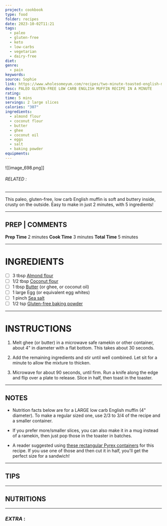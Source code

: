 ```yaml
---
project: cookbook
type: food
folder: recipes
date: 2023-10-02T11:21
tags:
  - paleo
  - gluten-free
  - keto
  - low-carbs
  - vegetarian
  - dairy-free
diet: 
genre:
  - pain
keywords: 
source: Sophie
link: https://www.wholesomeyum.com/recipes/two-minute-toasted-english-muffin/
desc: PALEO GLUTEN-FREE LOW CARB ENGLISH MUFFIN RECIPE IN A MINUTE
rating: 
time: 5 mins
servings: 2 large slices
calories: "307"
ingredients:
  - almond flour
  - coconut flour
  - butter
  - ghee
  - coconut oil
  - eggs
  - salt
  - baking powder
equipments:
---
```


![[image_698.png]]
###### *RELATED* : 
---
This paleo, gluten-free, low carb English muffin is soft and buttery inside, crusty on the outside. Easy to make in just 2 minutes, with 5 ingredients!

---
## PREP | COMMENTS

**Prep Time** 2 minutes
**Cook Time** 3 minutes
**Total Time** 5 minutes

---
# INGREDIENTS

- [ ] 3 tbsp [Almond flour](https://www.wholesomeyum.com/product/B00IDLV6OM/US/wholyum-20/)
- [ ] 1/2 tbsp [Coconut flour](https://www.wholesomeyum.com/product/B00IDCFXG8/US/wholyum-20/)
- [ ] 1 tbsp [Butter](https://www.wholesomeyum.com/product/B01AYUZN66/US/wholyum-20/) (or ghee, or coconut oil)
- [ ] 1 large Egg (or equivalent egg whites)
- [ ] 1 pinch [Sea salt](https://www.wholesomeyum.com/product/B0034TY0A0/US/wholyum-20/)
- [ ] 1/2 tsp [Gluten-free baking powder](https://www.wholesomeyum.com/product/B000WGELMA/US/wholyum-20/)

---
# INSTRUCTIONS

1. Melt ghee (or butter) in a microwave safe ramekin or other container, about 4" in diameter with a flat bottom. This takes about 30 seconds.
    
2. Add the remaining ingredients and stir until well combined. Let sit for a minute to allow the mixture to thicken.
    
3. Microwave for about 90 seconds, until firm. Run a knife along the edge and flip over a plate to release. Slice in half, then toast in the toaster.

---
## NOTES

- Nutrition facts below are for a LARGE low carb English muffin (4" diameter). To make a regular sized one, use 2/3 to 3/4 of the recipe and a smaller container.
    
- If you prefer more/smaller slices, you can also make it in a mug instead of a ramekin, then just pop those in the toaster in batches.
    
- A reader suggested using [these rectangular Pyrex containers](https://www.wholesomeyum.com/product/B00JJILWQ0/US/wholyum-20/?cart=y) for this recipe. If you use one of those and then cut it in half, you'll get the perfect size for a sandwich!

---
## TIPS



---
## NUTRITIONS



---
### *EXTRA* :




